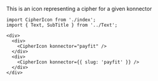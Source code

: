 This is an icon representing a cipher for a given konnector

```
import CipherIcon from './index';
import { Text, SubTitle } from '../Text';

<div>
  <div>
    <CipherIcon konnector="payfit" />
  </div>
  <div>
    <CipherIcon konnector={{ slug: 'payfit' }} />
  </div>
</div>
```
